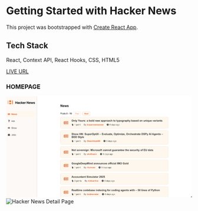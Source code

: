 # Getting Started with Hacker News

This project was bootstrapped with [Create React App](https://github.com/facebook/create-react-app).

## Tech Stack
React, Context API, React Hooks, CSS, HTML5

[LIVE URL](https://KaidenCodergithub.io/hacker-news)

### HOMEPAGE
![Hacker News Home Page](public/screenshots/hacker-news-homepage.png)
![Hacker News Detail Page](public/sscreenshots/hacker-news-detailpage.png)